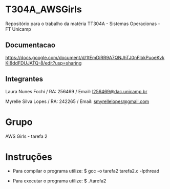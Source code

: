 # T304A_AWSGirls
Repositório para o trabalho da matéria TT304A - Sistemas Operacionas - FT Unicamp

## Documentacao
https://docs.google.com/document/d/1tEmDiRR9A7QNJhTJ0nFlbkPuoeKvkKI8ddFDUJATQ-8/edit?usp=sharing

## Integrantes 
Laura Nunes Fochi / RA: 256469 / Email: l256469@dac.unicamp.br

Myrelle Silva Lopes  /  RA: 242265 / Email: smyrellelopes@gmail.com

# Grupo
AWS Girls - tarefa 2

# Instruções
- Para compilar o programa utilize:
$ gcc -o tarefa2 tarefa2.c -lpthread


- Para executar o programa utilize:
$ ./tarefa2
